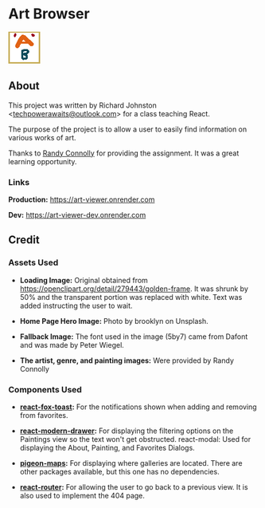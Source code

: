 # Art Browser

![Art Browser Logo](/src/assets/Logo.png)

## About

This project was written by Richard Johnston <<techpowerawaits@outlook.com>> for a class teaching React.

The purpose of the project is to allow a user to easily find information on various works of art.

Thanks to [Randy Connolly](https://www.randyconnolly.com/) for providing the assignment. It was a great learning opportunity.

### Links

**Production:** https://art-viewer.onrender.com

**Dev:** https://art-viewer-dev.onrender.com

## Credit

### Assets Used

- **Loading Image:** Original obtained from https://openclipart.org/detail/279443/golden-frame. It was shrunk by 50% and the transparent portion was replaced with white. Text was added instructing the user to wait.

- **Home Page Hero Image:** Photo by brooklyn on Unsplash.

- **Fallback Image:** The font used in the image (5by7) came from Dafont and was made by Peter Wiegel.

- **The artist, genre, and painting images:** Were provided by Randy Connolly

### Components Used

- **[react-fox-toast](https://www.react-fox-toast.com/):** For the notifications shown when adding and removing from favorites.

- **[react-modern-drawer](https://www.npmjs.com/package/react-modern-drawer):** For displaying the filtering options on the Paintings view so the text won't get obstructed.
  react-modal: Used for displaying the About, Painting, and Favorites Dialogs.

- **[pigeon-maps](https://pigeon-maps.js.org/):** For displaying where galleries are located. There are other packages available, but this one has no dependencies.

- **[react-router](https://reactrouter.com/):** For allowing the user to go back to a previous view. It is also used to implement the 404 page.
